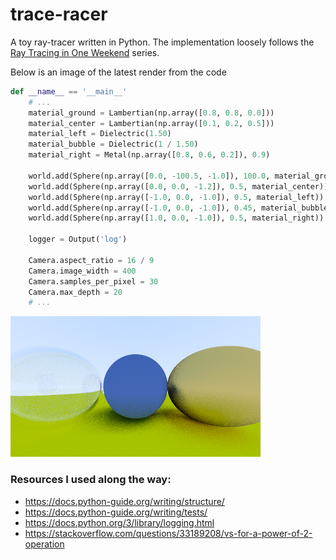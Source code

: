 # trace-racer
A toy ray-tracer written in Python. The implementation loosely follows the [Ray Tracing in One Weekend](https://raytracing.github.io/books/RayTracingInOneWeekend.html) series.

Below is an image of the latest render from the code
```py
def __name__ == '__main__'
    # ...
    material_ground = Lambertian(np.array([0.8, 0.8, 0.0]))
    material_center = Lambertian(np.array([0.1, 0.2, 0.5]))
    material_left = Dielectric(1.50)
    material_bubble = Dielectric(1 / 1.50)
    material_right = Metal(np.array([0.8, 0.6, 0.2]), 0.9)

    world.add(Sphere(np.array([0.0, -100.5, -1.0]), 100.0, material_ground))
    world.add(Sphere(np.array([0.0, 0.0, -1.2]), 0.5, material_center))
    world.add(Sphere(np.array([-1.0, 0.0, -1.0]), 0.5, material_left))
    world.add(Sphere(np.array([-1.0, 0.0, -1.0]), 0.45, material_bubble))
    world.add(Sphere(np.array([1.0, 0.0, -1.0]), 0.5, material_right))    

    logger = Output('log')

    Camera.aspect_ratio = 16 / 9
    Camera.image_width = 400
    Camera.samples_per_pixel = 30
    Camera.max_depth = 20
    # ...
```

![Latest Render](data/output.png)

### Resources I used along the way:
- https://docs.python-guide.org/writing/structure/
- https://docs.python-guide.org/writing/tests/
- https://docs.python.org/3/library/logging.html
- https://stackoverflow.com/questions/33189208/vs-for-a-power-of-2-operation